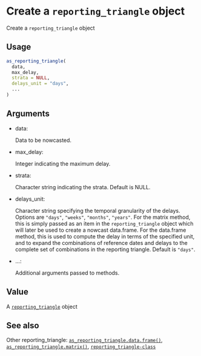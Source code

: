 # Create a `reporting_triangle` object

Create a `reporting_triangle` object

## Usage

``` r
as_reporting_triangle(
  data,
  max_delay,
  strata = NULL,
  delays_unit = "days",
  ...
)
```

## Arguments

- data:

  Data to be nowcasted.

- max_delay:

  Integer indicating the maximum delay.

- strata:

  Character string indicating the strata. Default is NULL.

- delays_unit:

  Character string specifying the temporal granularity of the delays.
  Options are `"days"`, `"weeks"`, `"months"`, `"years"`. For the matrix
  method, this is simply passed as an item in the `reporting_triangle`
  object which will later be used to create a nowcast data.frame. For
  the data.frame method, this is used to compute the delay in terms of
  the specified unit, and to expand the combinations of reference dates
  and delays to the complete set of combinations in the reporting
  triangle. Default is `"days"`.

- ...:

  Additional arguments passed to methods.

## Value

A
[`reporting_triangle`](https://baselinenowcast.epinowcast.org/reference/reporting_triangle-class.md)
object

## See also

Other reporting_triangle:
[`as_reporting_triangle.data.frame()`](https://baselinenowcast.epinowcast.org/reference/as_reporting_triangle.data.frame.md),
[`as_reporting_triangle.matrix()`](https://baselinenowcast.epinowcast.org/reference/as_reporting_triangle.matrix.md),
[`reporting_triangle-class`](https://baselinenowcast.epinowcast.org/reference/reporting_triangle-class.md)
